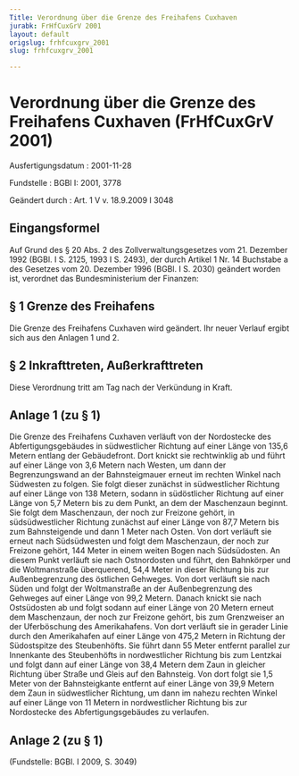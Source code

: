 ```yaml
---
Title: Verordnung über die Grenze des Freihafens Cuxhaven
jurabk: FrHfCuxGrV 2001
layout: default
origslug: frhfcuxgrv_2001
slug: frhfcuxgrv_2001

---
```


# Verordnung über die Grenze des Freihafens Cuxhaven (FrHfCuxGrV 2001)

Ausfertigungsdatum
:   2001-11-28

Fundstelle
:   BGBl I: 2001, 3778

Geändert durch
:   Art. 1 V v. 18.9.2009 I 3048



## Eingangsformel

Auf Grund des § 20 Abs. 2 des Zollverwaltungsgesetzes vom 21. Dezember 1992 (BGBl. I S. 2125, 1993 I S. 2493), der durch Artikel 1 Nr. 14 Buchstabe a des Gesetzes vom 20. Dezember 1996 (BGBl. I S. 2030) geändert worden ist, verordnet das Bundesministerium der Finanzen:


## § 1 Grenze des Freihafens

Die Grenze des Freihafens Cuxhaven wird geändert. Ihr neuer Verlauf ergibt sich aus den Anlagen 1 und 2.


## § 2 Inkrafttreten, Außerkrafttreten

Diese Verordnung tritt am Tag nach der Verkündung in Kraft.


## Anlage 1 (zu § 1)

Die Grenze des Freihafens Cuxhaven verläuft von der Nordostecke des Abfertigungsgebäudes in südwestlicher Richtung auf einer Länge von 135,6 Metern entlang der Gebäudefront. Dort knickt sie rechtwinklig ab und führt auf einer Länge von 3,6 Metern nach Westen, um dann der Begrenzungswand an der Bahnsteigmauer erneut im rechten Winkel nach Südwesten zu folgen. Sie folgt dieser zunächst in südwestlicher Richtung auf einer Länge von 138 Metern, sodann in südöstlicher Richtung auf einer Länge von 5,7 Metern bis zu dem Punkt, an dem der Maschenzaun beginnt. Sie folgt dem Maschenzaun, der noch zur Freizone gehört, in südsüdwestlicher Richtung zunächst auf einer Länge von 87,7 Metern bis zum Bahnsteigende und dann 1 Meter nach Osten. Von dort verläuft sie erneut nach Südsüdwesten und folgt dem Maschenzaun, der noch zur Freizone gehört, 144 Meter in einem weiten Bogen nach Südsüdosten. An diesem Punkt verläuft sie nach Ostnordosten und führt, den Bahnkörper und die Woltmanstraße überquerend, 54,4 Meter in dieser Richtung bis zur Außenbegrenzung des östlichen Gehweges. Von dort verläuft sie nach Süden und folgt der Woltmanstraße an der Außenbegrenzung des Gehweges auf einer Länge von 99,2 Metern. Danach knickt sie nach Ostsüdosten ab und folgt sodann auf einer Länge von 20 Metern erneut dem Maschenzaun, der noch zur Freizone gehört, bis zum Grenzweiser an der Uferböschung des Amerikahafens. Von dort verläuft sie in gerader Linie durch den Amerikahafen auf einer Länge von 475,2 Metern in Richtung der Südostspitze des Steubenhöfts. Sie führt dann 55 Meter entfernt parallel zur Innenkante des Steubenhöfts in nordwestlicher Richtung bis zum Lentzkai und folgt dann auf einer Länge von 38,4 Metern dem Zaun in gleicher Richtung über Straße und Gleis auf den Bahnsteig. Von dort folgt sie 1,5 Meter von der Bahnsteigkante entfernt auf einer Länge von 39,9 Metern dem Zaun in südwestlicher Richtung, um dann im nahezu rechten Winkel auf einer Länge von 11 Metern in nordwestlicher Richtung bis zur Nordostecke des Abfertigungsgebäudes zu verlaufen.


## Anlage 2 (zu § 1)

(Fundstelle: BGBl. I 2009, S. 3049)


